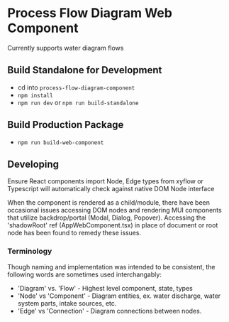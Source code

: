 # Process Flow Diagram Web Component

Currently supports water diagram flows

## Build Standalone for Development
- cd into `process-flow-diagram-component`
- `npm install`
- `npm run dev` or `npm run build-standalone`

## Build Production Package
- `npm run build-web-component`


## Developing
Ensure React components import Node, Edge types from xyflow or Typescript will automatically check against native DOM Node interface

When the component is rendered as a child/module, there have been occasional issues accessing DOM nodes and rendering MUI components that utilize backdrop/portal (Modal, Dialog, Popover). Accessing the 'shadowRoot' ref (AppWebComponent.tsx) in place of document or root node has been found to remedy these issues. 

### Terminology

Though naming and implementation was intended to be consistent, the following words are sometimes used interchangably:

- 'Diagram' vs. 'Flow' - Highest level component, state, types
- 'Node' vs 'Component' - Diagram entities, ex. water discharge, water system parts, intake sources, etc.
- 'Edge' vs 'Connection' - Diagram connections between nodes.
